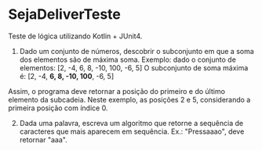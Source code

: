 # SejaDeliverTeste

Teste de lógica utilizando Kotlin + JUnit4.

1. Dado um conjunto de números, descobrir o subconjunto em que a soma dos elementos são de máxima soma.
Exemplo: dado o conjunto de elementos: [2, -4, 6, 8, -10, 100, -6, 5]
O subconjunto de soma máxima é: [2, -4, **6, 8, -10, 100**, -6, 5]

Assim, o programa deve retornar a posição do primeiro e do último elemento da subcadeia.
Neste exemplo, as posições 2 e 5, considerando a primeira posição com índice 0.

2. Dada uma palavra, escreva um algoritmo que retorne a sequência de caracteres que mais aparecem em sequência.
Ex.: "Pressaaao", deve retornar "aaa".
